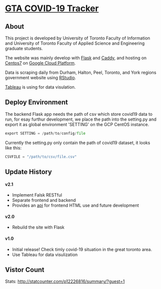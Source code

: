 # [GTA COVID-19 Tracker](https://gtacovid19.ca)

## About

This project is developed by University of Toronto Faculty of Information and University of Toronto Faculty of Applied Science and Engineering graduate students.

The website was mainly develop with [Flask](https://flask.palletsprojects.com/en/1.1.x/) and [Caddy](https://caddyserver.com), and hosting on [Centos7](https://www.centos.org) on [Google Cloud Platform](https://cloud.google.com).

Data is scraping daily from Durham, Halton, Peel, Toronto, and York regions government website using [RStudio](https://rstudio.com).

[Tableau](https://www.tableau.com) is using for data visulation.

## Deploy Environment

The backend Flask app needs the path of csv which store covid19 data to run, for esay furthur development, we place the path into the setting.py and export it as global environment 'SETTING' on the GCP CentOS instance.

```python
export SETTING = /path/to/config/file
```

Currently the setting.py only contain the path of covid19 dataset, it looks like this:

```python
CSVFILE = "/path/to/csv/file.csv"
```

## Update History

#### v2.1

- Implement Falsk RESTful
- Separate frontend and backend
- Provides an [api](https://gtacovid19.ca/api) for frontend HTML use and future development

#### v2.0

- Rebuild the site with Flask

#### v1.0

- Initial release! Check timly covid-19 situation in the great toronto area.
- Use Tableau for data visulization

## Vistor Count

Stats: http://statcounter.com/p12226816/summary/?guest=1